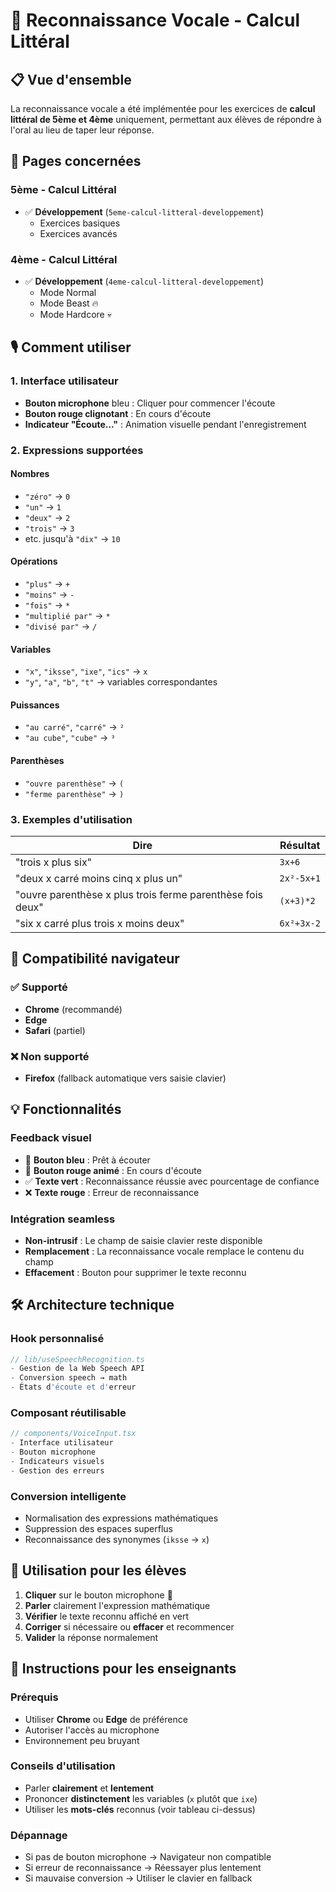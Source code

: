 # 🎤 Reconnaissance Vocale - Calcul Littéral

## 📋 Vue d'ensemble

La reconnaissance vocale a été implémentée pour les exercices de **calcul littéral de 5ème et 4ème** uniquement, permettant aux élèves de répondre à l'oral au lieu de taper leur réponse.

## 🎯 Pages concernées

### 5ème - Calcul Littéral
- ✅ **Développement** (`5eme-calcul-litteral-developpement`)
  - Exercices basiques
  - Exercices avancés

### 4ème - Calcul Littéral  
- ✅ **Développement** (`4eme-calcul-litteral-developpement`)
  - Mode Normal
  - Mode Beast 🔥
  - Mode Hardcore 💀

## 🎙️ Comment utiliser

### 1. **Interface utilisateur**
- **Bouton microphone** bleu : Cliquer pour commencer l'écoute
- **Bouton rouge clignotant** : En cours d'écoute
- **Indicateur "Écoute..."** : Animation visuelle pendant l'enregistrement

### 2. **Expressions supportées**

#### **Nombres**
- `"zéro"` → `0`
- `"un"` → `1` 
- `"deux"` → `2`
- `"trois"` → `3`
- etc. jusqu'à `"dix"` → `10`

#### **Opérations**
- `"plus"` → `+`
- `"moins"` → `-`
- `"fois"` → `*`
- `"multiplié par"` → `*`
- `"divisé par"` → `/`

#### **Variables**
- `"x"`, `"iksse"`, `"ixe"`, `"ics"` → `x`
- `"y"`, `"a"`, `"b"`, `"t"` → variables correspondantes

#### **Puissances**
- `"au carré"`, `"carré"` → `²`
- `"au cube"`, `"cube"` → `³`

#### **Parenthèses**
- `"ouvre parenthèse"` → `(`
- `"ferme parenthèse"` → `)`

### 3. **Exemples d'utilisation**

| **Dire** | **Résultat** |
|----------|--------------|
| "trois x plus six" | `3x+6` |
| "deux x carré moins cinq x plus un" | `2x²-5x+1` |
| "ouvre parenthèse x plus trois ferme parenthèse fois deux" | `(x+3)*2` |
| "six x carré plus trois x moins deux" | `6x²+3x-2` |

## 🔧 Compatibilité navigateur

### ✅ **Supporté**
- **Chrome** (recommandé)
- **Edge** 
- **Safari** (partiel)

### ❌ **Non supporté**
- **Firefox** (fallback automatique vers saisie clavier)

## 💡 Fonctionnalités

### **Feedback visuel**
- 🎤 **Bouton bleu** : Prêt à écouter
- 🔴 **Bouton rouge animé** : En cours d'écoute
- ✅ **Texte vert** : Reconnaissance réussie avec pourcentage de confiance
- ❌ **Texte rouge** : Erreur de reconnaissance

### **Intégration seamless**
- **Non-intrusif** : Le champ de saisie clavier reste disponible
- **Remplacement** : La reconnaissance vocale remplace le contenu du champ
- **Effacement** : Bouton pour supprimer le texte reconnu

## 🛠️ Architecture technique

### **Hook personnalisé**
```typescript
// lib/useSpeechRecognition.ts
- Gestion de la Web Speech API
- Conversion speech → math
- États d'écoute et d'erreur
```

### **Composant réutilisable**
```typescript
// components/VoiceInput.tsx
- Interface utilisateur
- Bouton microphone
- Indicateurs visuels
- Gestion des erreurs
```

### **Conversion intelligente**
- Normalisation des expressions mathématiques
- Suppression des espaces superflus
- Reconnaissance des synonymes (`iksse` → `x`)

## 🚀 Utilisation pour les élèves

1. **Cliquer** sur le bouton microphone 🎤
2. **Parler** clairement l'expression mathématique
3. **Vérifier** le texte reconnu affiché en vert
4. **Corriger** si nécessaire ou **effacer** et recommencer
5. **Valider** la réponse normalement

## 📱 Instructions pour les enseignants

### **Prérequis**
- Utiliser **Chrome** ou **Edge** de préférence
- Autoriser l'accès au microphone
- Environnement peu bruyant

### **Conseils d'utilisation**
- Parler **clairement** et **lentement**
- Prononcer **distinctement** les variables (`x` plutôt que `ixe`)
- Utiliser les **mots-clés** reconnus (voir tableau ci-dessus)

### **Dépannage**
- Si pas de bouton microphone → Navigateur non compatible
- Si erreur de reconnaissance → Réessayer plus lentement
- Si mauvaise conversion → Utiliser le clavier en fallback 